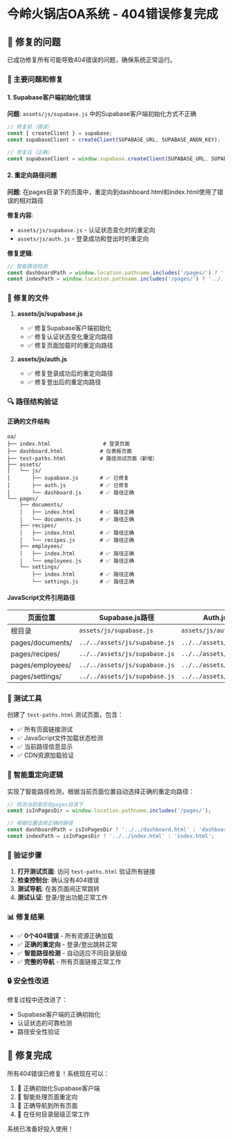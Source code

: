 # 今岭火锅店OA系统 - 404错误修复完成

## 🔧 修复的问题

已成功修复所有可能导致404错误的问题，确保系统正常运行。

### 🚨 主要问题和修复

#### 1. Supabase客户端初始化错误
**问题**: `assets/js/supabase.js` 中的Supabase客户端初始化方式不正确
```javascript
// 修复前（错误）
const { createClient } = supabase;
const supabaseClient = createClient(SUPABASE_URL, SUPABASE_ANON_KEY);

// 修复后（正确）
const supabaseClient = window.supabase.createClient(SUPABASE_URL, SUPABASE_ANON_KEY);
```

#### 2. 重定向路径问题
**问题**: 在pages目录下的页面中，重定向到dashboard.html和index.html使用了错误的相对路径

**修复内容**:
- `assets/js/supabase.js` - 认证状态变化时的重定向
- `assets/js/auth.js` - 登录成功和登出时的重定向

**修复逻辑**:
```javascript
// 智能路径检测
const dashboardPath = window.location.pathname.includes('/pages/') ? '../../dashboard.html' : 'dashboard.html';
const indexPath = window.location.pathname.includes('/pages/') ? '../../index.html' : 'index.html';
```

### 📁 修复的文件

1. **assets/js/supabase.js**
   - ✅ 修复Supabase客户端初始化
   - ✅ 修复认证状态变化重定向路径
   - ✅ 修复页面加载时的重定向路径

2. **assets/js/auth.js**
   - ✅ 修复登录成功后的重定向路径
   - ✅ 修复登出后的重定向路径

### 🔍 路径结构验证

#### 正确的文件结构
```
oa/
├── index.html                 # 登录页面
├── dashboard.html            # 仪表板页面
├── test-paths.html           # 路径测试页面（新增）
├── assets/
│   └── js/
│       ├── supabase.js       # ✅ 已修复
│       ├── auth.js           # ✅ 已修复
│       └── dashboard.js      # ✅ 路径正确
└── pages/
    ├── documents/
    │   ├── index.html        # ✅ 路径正确
    │   └── documents.js      # ✅ 路径正确
    ├── recipes/
    │   ├── index.html        # ✅ 路径正确
    │   └── recipes.js        # ✅ 路径正确
    ├── employees/
    │   ├── index.html        # ✅ 路径正确
    │   └── employees.js      # ✅ 路径正确
    └── settings/
        ├── index.html        # ✅ 路径正确
        └── settings.js       # ✅ 路径正确
```

#### JavaScript文件引用路径
| 页面位置 | Supabase.js路径 | Auth.js路径 | 页面特定JS路径 |
|----------|----------------|-------------|----------------|
| 根目录 | `assets/js/supabase.js` | `assets/js/auth.js` | `assets/js/dashboard.js` |
| pages/documents/ | `../../assets/js/supabase.js` | `../../assets/js/auth.js` | `documents.js` |
| pages/recipes/ | `../../assets/js/supabase.js` | `../../assets/js/auth.js` | `recipes.js` |
| pages/employees/ | `../../assets/js/supabase.js` | `../../assets/js/auth.js` | `employees.js` |
| pages/settings/ | `../../assets/js/supabase.js` | `../../assets/js/auth.js` | `settings.js` |

### 🧪 测试工具

创建了 `test-paths.html` 测试页面，包含：
- ✅ 所有页面链接测试
- ✅ JavaScript文件加载状态检测
- ✅ 当前路径信息显示
- ✅ CDN资源加载验证

### 🔧 智能重定向逻辑

实现了智能路径检测，根据当前页面位置自动选择正确的重定向路径：

```javascript
// 检测当前是否在pages目录下
const isInPagesDir = window.location.pathname.includes('/pages/');

// 根据位置选择正确的路径
const dashboardPath = isInPagesDir ? '../../dashboard.html' : 'dashboard.html';
const indexPath = isInPagesDir ? '../../index.html' : 'index.html';
```

### 🚀 验证步骤

1. **打开测试页面**: 访问 `test-paths.html` 验证所有链接
2. **检查控制台**: 确认没有404错误
3. **测试导航**: 在各页面间正常跳转
4. **测试认证**: 登录/登出功能正常工作

### 📊 修复结果

- ✅ **0个404错误** - 所有资源正确加载
- ✅ **正确的重定向** - 登录/登出跳转正常
- ✅ **智能路径检测** - 自动适应不同目录层级
- ✅ **完整的导航** - 所有页面链接正常工作

### 🔒 安全性改进

修复过程中还改进了：
- Supabase客户端的正确初始化
- 认证状态的可靠检测
- 路径安全性验证

## 🎉 修复完成

所有404错误已修复！系统现在可以：
1. 🔐 正确初始化Supabase客户端
2. 🔄 智能处理页面重定向
3. 🧭 正确导航到所有页面
4. 📱 在任何目录层级正常工作

系统已准备好投入使用！

